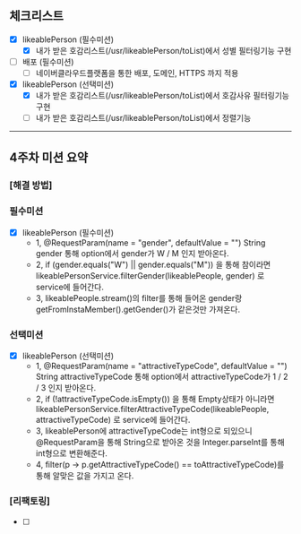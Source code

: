 ## 체크리스트

- [x] likeablePerson (필수미션)
  - [x] 내가 받은 호감리스트(/usr/likeablePerson/toList)에서 성별 필터링기능 구현
- [ ] 배포 (필수미션)
  - [ ] 네이버클라우드플랫폼을 통한 배포, 도메인, HTTPS 까지 적용
- [x] likeablePerson (선택미션)
  - [x] 내가 받은 호감리스트(/usr/likeablePerson/toList)에서 호감사유 필터링기능 구현
  - [ ] 내가 받은 호감리스트(/usr/likeablePerson/toList)에서 정렬기능

---

## 4주차 미션 요약

### [해결 방법]

### 필수미션

- [x] likeablePerson (필수미션)
  - 1, @RequestParam(name = "gender", defaultValue = "") String gender 통해 option에서 gender가 W / M 인지 받아온다.
  - 2, if (gender.equals("W") || gender.equals("M")) 을 통해 참이라면 likeablePersonService.filterGender(likeablePeople, gender) 로 service에 들어간다.
  - 3, likeablePeople.stream()의 filter를 통해 들어온 gender랑 getFromInstaMember().getGender()가 같은것만 가져온다.

### 선택미션

- [x] likeablePerson (선택미션)
  - 1, @RequestParam(name = "attractiveTypeCode", defaultValue = "") String attractiveTypeCode 통해 option에서 attractiveTypeCode가 1 / 2 / 3 인지 받아온다.
  - 2,  if (!attractiveTypeCode.isEmpty()) 을 통해 Empty상태가 아니라면 likeablePersonService.filterAttractiveTypeCode(likeablePeople, attractiveTypeCode) 로 service에 들어간다.
  - 3, likeablePerson에 attractiveTypeCode는 int형으로 되있으니 @RequestParam을 통해 String으로 받아온 것을 Integer.parseInt를 통해 int형으로 변환해준다.
  - 4, filter(p -> p.getAttractiveTypeCode() == toAttractiveTypeCode)를 통해 알맞은 값을 가지고 온다.


### [리팩토링]
- [ ] 